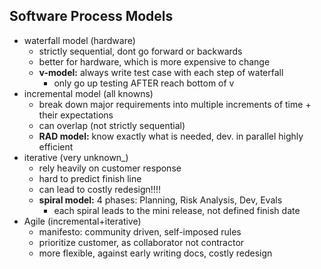 ## Software Process Models
- waterfall model (hardware)
	- strictly sequential, dont go forward or backwards
	- better for hardware, which is more expensive to change
	- **v-model:** always write test case with each step of waterfall
		- only go up testing AFTER reach bottom of v
- incremental model (all knowns)
	- break down major requirements into multiple increments of time + their expectations
	- can overlap (not strictly sequential)
	- **RAD model:** know exactly what is needed, dev. in parallel highly efficient
- iterative (very unknown_)
	- rely heavily on customer response
	- hard to predict finish line
	- can lead to costly redesign!!!! 
	- **spiral model:** 4 phases: Planning, Risk Analysis, Dev, Evals 
		- each spiral leads to the mini release, not defined finish date
- Agile (incremental+iterative)
	- manifesto: community driven, self-imposed rules
	- prioritize customer, as collaborator not contractor
	- more flexible, against early writing docs, costly redesign